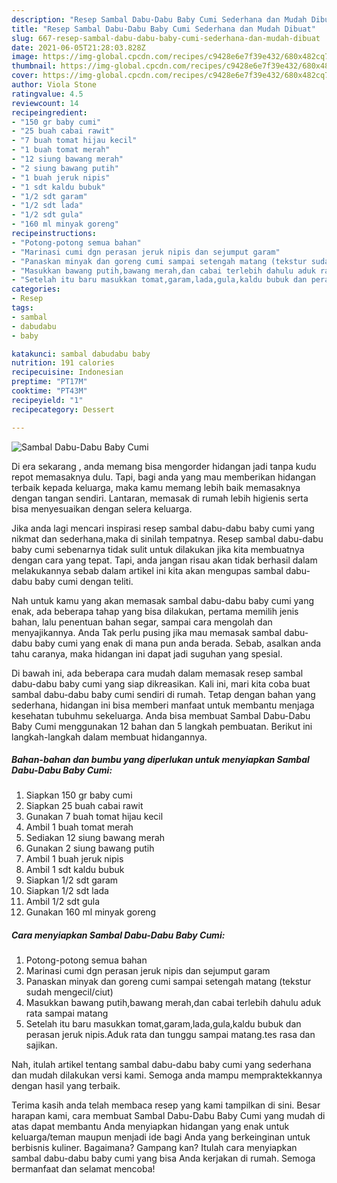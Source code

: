 ```yaml
---
description: "Resep Sambal Dabu-Dabu Baby Cumi Sederhana dan Mudah Dibuat"
title: "Resep Sambal Dabu-Dabu Baby Cumi Sederhana dan Mudah Dibuat"
slug: 667-resep-sambal-dabu-dabu-baby-cumi-sederhana-dan-mudah-dibuat
date: 2021-06-05T21:28:03.828Z
image: https://img-global.cpcdn.com/recipes/c9428e6e7f39e432/680x482cq70/sambal-dabu-dabu-baby-cumi-foto-resep-utama.jpg
thumbnail: https://img-global.cpcdn.com/recipes/c9428e6e7f39e432/680x482cq70/sambal-dabu-dabu-baby-cumi-foto-resep-utama.jpg
cover: https://img-global.cpcdn.com/recipes/c9428e6e7f39e432/680x482cq70/sambal-dabu-dabu-baby-cumi-foto-resep-utama.jpg
author: Viola Stone
ratingvalue: 4.5
reviewcount: 14
recipeingredient:
- "150 gr baby cumi"
- "25 buah cabai rawit"
- "7 buah tomat hijau kecil"
- "1 buah tomat merah"
- "12 siung bawang merah"
- "2 siung bawang putih"
- "1 buah jeruk nipis"
- "1 sdt kaldu bubuk"
- "1/2 sdt garam"
- "1/2 sdt lada"
- "1/2 sdt gula"
- "160 ml minyak goreng"
recipeinstructions:
- "Potong-potong semua bahan"
- "Marinasi cumi dgn perasan jeruk nipis dan sejumput garam"
- "Panaskan minyak dan goreng cumi sampai setengah matang (tekstur sudah mengecil/ciut)"
- "Masukkan bawang putih,bawang merah,dan cabai terlebih dahulu aduk rata sampai matang"
- "Setelah itu baru masukkan tomat,garam,lada,gula,kaldu bubuk dan perasan jeruk nipis.Aduk rata dan tunggu sampai matang.tes rasa dan sajikan."
categories:
- Resep
tags:
- sambal
- dabudabu
- baby

katakunci: sambal dabudabu baby 
nutrition: 191 calories
recipecuisine: Indonesian
preptime: "PT17M"
cooktime: "PT43M"
recipeyield: "1"
recipecategory: Dessert

---
```



![Sambal Dabu-Dabu Baby Cumi](https://img-global.cpcdn.com/recipes/c9428e6e7f39e432/680x482cq70/sambal-dabu-dabu-baby-cumi-foto-resep-utama.jpg)

Di era  sekarang , anda memang bisa mengorder hidangan jadi tanpa kudu repot memasaknya dulu. Tapi, bagi anda yang mau memberikan hidangan terbaik kepada keluarga, maka kamu memang lebih baik memasaknya dengan tangan sendiri. Lantaran, memasak di rumah lebih higienis serta bisa menyesuaikan dengan selera keluarga.

Jika anda lagi mencari inspirasi resep sambal dabu-dabu baby cumi yang nikmat dan sederhana,maka di sinilah tempatnya. Resep sambal dabu-dabu baby cumi  sebenarnya tidak sulit untuk dilakukan jika kita membuatnya dengan cara yang tepat. Tapi, anda jangan risau akan tidak berhasil dalam melakukannya 
sebab dalam artikel ini kita akan mengupas sambal dabu-dabu baby cumi dengan teliti.  



Nah untuk kamu yang akan memasak sambal dabu-dabu baby cumi yang enak, ada beberapa tahap yang bisa dilakukan, pertama memilih jenis bahan, lalu penentuan bahan segar, sampai cara mengolah dan menyajikannya. Anda Tak perlu pusing jika mau memasak sambal dabu-dabu baby cumi yang enak di mana pun anda berada. Sebab, asalkan anda  tahu caranya, maka hidangan ini dapat jadi suguhan yang spesial.

Di bawah ini, ada beberapa cara mudah dalam memasak resep sambal dabu-dabu baby cumi yang siap dikreasikan. Kali ini, mari kita coba buat sambal dabu-dabu baby cumi sendiri di rumah. Tetap dengan bahan yang sederhana, hidangan ini bisa memberi manfaat untuk membantu menjaga kesehatan tubuhmu sekeluarga. Anda bisa membuat Sambal Dabu-Dabu Baby Cumi menggunakan 12 bahan dan 5 langkah pembuatan. Berikut ini langkah-langkah dalam membuat hidangannya.

<!--inarticleads1-->

##### Bahan-bahan dan bumbu yang diperlukan untuk menyiapkan Sambal Dabu-Dabu Baby Cumi:

1. Siapkan 150 gr baby cumi
1. Siapkan 25 buah cabai rawit
1. Gunakan 7 buah tomat hijau kecil
1. Ambil 1 buah tomat merah
1. Sediakan 12 siung bawang merah
1. Gunakan 2 siung bawang putih
1. Ambil 1 buah jeruk nipis
1. Ambil 1 sdt kaldu bubuk
1. Siapkan 1/2 sdt garam
1. Siapkan 1/2 sdt lada
1. Ambil 1/2 sdt gula
1. Gunakan 160 ml minyak goreng




<!--inarticleads2-->

##### Cara menyiapkan Sambal Dabu-Dabu Baby Cumi:

1. Potong-potong semua bahan
1. Marinasi cumi dgn perasan jeruk nipis dan sejumput garam
1. Panaskan minyak dan goreng cumi sampai setengah matang (tekstur sudah mengecil/ciut)
1. Masukkan bawang putih,bawang merah,dan cabai terlebih dahulu aduk rata sampai matang
1. Setelah itu baru masukkan tomat,garam,lada,gula,kaldu bubuk dan perasan jeruk nipis.Aduk rata dan tunggu sampai matang.tes rasa dan sajikan.




Nah, itulah artikel tentang  sambal dabu-dabu baby cumi  yang sederhana dan mudah dilakukan versi kami. Semoga anda mampu mempraktekkannya dengan hasil yang terbaik. 

Terima kasih anda telah membaca resep yang kami tampilkan di sini. Besar harapan kami, cara membuat  Sambal Dabu-Dabu Baby Cumi yang mudah di atas dapat membantu Anda menyiapkan hidangan yang enak untuk keluarga/teman maupun menjadi ide bagi Anda yang berkeinginan untuk berbisnis kuliner. Bagaimana? Gampang kan? Itulah cara menyiapkan sambal dabu-dabu baby cumi yang bisa Anda kerjakan di rumah. Semoga bermanfaat dan selamat mencoba!

